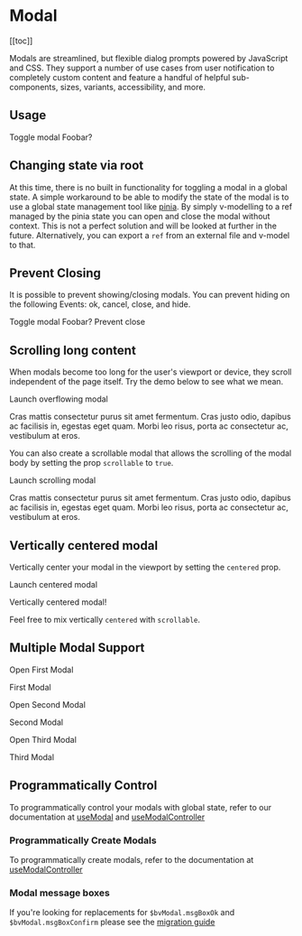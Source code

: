 # Modal

<ComponentSidebar>

[[toc]]

</ComponentSidebar>

<div class="lead mb-5">

Modals are streamlined, but flexible dialog prompts powered by JavaScript and CSS. They support a number of use cases from user notification to completely custom content and feature a handful of helpful sub-components, sizes, variants, accessibility, and more.

</div>

## Usage

<HighlightCard>
  <BButton @click="modal = !modal">
    Toggle modal
  </BButton>
  <BModal v-model="modal" title="Hello, World!">
    Foobar?
  </BModal>
  <template #html>

```vue
<template>
  <BButton @click="modal = !modal"> Toggle modal </BButton>
  <BModal v-model="modal" title="Hello, World!"> Foobar? </BModal>
</template>

<script setup lang="ts">
const modal = ref(false)
</script>
```

  </template>
</HighlightCard>

## Changing state via root

At this time, there is no built in functionality for toggling a modal in a global state. A simple workaround to be able to modify the state of the modal is to use a global state management tool like [pinia](https://pinia.vuejs.org/). By simply v-modelling to a ref managed by the pinia state you can open and close the modal without context. This is not a perfect solution and will be looked at further in the future. Alternatively, you can export a `ref` from an external file and v-model to that.

## Prevent Closing

It is possible to prevent showing/closing modals. You can prevent hiding on the following Events: ok, cancel, close, and hide.

<HighlightCard>
  <BButton @click="preventableModal = !preventableModal">
    Toggle modal
  </BButton>
  <BModal  v-model="preventableModal" title="Hello, World!" @hide="preventFn">
    Foobar?
    <BFormCheckbox v-model="preventModal">Prevent close</BFormCheckbox>
  </BModal>
  <template #html>

```vue
<template>
  <BButton @click="preventableModal = !preventableModal"> Toggle modal </BButton>

  <BModal v-model="preventableModal" title="Hello, World!" @hide="preventFn">
    Foobar?
    <BFormCheckbox v-model="preventModal">Prevent close</BFormCheckbox>
  </BModal>
</template>

<script setup lang="ts">
const preventableModal = ref(false)
const preventModal = ref(true)
const preventFn = (e: Event) => {
  if (preventModal.value) e.preventDefault()
}
</script>
```

  </template>
</HighlightCard>

## Scrolling long content

When modals become too long for the user's viewport or device, they scroll independent of the page
itself. Try the demo below to see what we mean.

<HighlightCard>
  <BButton v-b-modal.modal-tall>Launch overflowing modal</BButton>

  <BModal id="modal-tall" title="Overflowing Content">
    <p class="my-4" v-for="i in 20" :key="i">
      Cras mattis consectetur purus sit amet fermentum. Cras justo odio, dapibus ac facilisis
      in, egestas eget quam. Morbi leo risus, porta ac consectetur ac, vestibulum at eros.
    </p>
  </BModal>
  <template #html>

```vue
<template>
  <BButton v-b-modal.modal-tall>Launch overflowing modal</BButton>

  <BModal id="modal-tall" title="Overflowing Content">
    <p class="my-4" v-for="i in 20" :key="i">
      Cras mattis consectetur purus sit amet fermentum. Cras justo odio, dapibus ac facilisis in,
      egestas eget quam. Morbi leo risus, porta ac consectetur ac, vestibulum at eros.
    </p>
  </BModal>
</template>
```

  </template>
</HighlightCard>

You can also create a scrollable modal that allows the scrolling of the modal body by setting the
prop `scrollable` to `true`.

<HighlightCard>
  <BButton v-b-modal.modal-scrollable>Launch scrolling modal</BButton>

  <BModal id="modal-scrollable" scrollable title="Scrollable Content">
    <p class="my-4" v-for="i in 20" :key="i">
      Cras mattis consectetur purus sit amet fermentum. Cras justo odio, dapibus ac facilisis
      in, egestas eget quam. Morbi leo risus, porta ac consectetur ac, vestibulum at eros.
    </p>
  </BModal>
  <template #html>

```vue
<template>
  <BButton v-b-modal.modal-scrollable>Launch scrolling modal</BButton>

  <BModal id="modal-scrollable" scrollable title="Scrollable Content">
    <p class="my-4" v-for="i in 20" :key="i">
      Cras mattis consectetur purus sit amet fermentum. Cras justo odio, dapibus ac facilisis in,
      egestas eget quam. Morbi leo risus, porta ac consectetur ac, vestibulum at eros.
    </p>
  </BModal>
</template>
```

  </template>
</HighlightCard>

## Vertically centered modal

Vertically center your modal in the viewport by setting the `centered` prop.

<HighlightCard>
  <BButton v-b-modal.modal-center>Launch centered modal</BButton>

  <BModal id="modal-center" centered title="BootstrapVue">
    <p class="my-4">Vertically centered modal!</p>
  </BModal>
  <template #html>

```vue
<template>
  <BButton v-b-modal.modal-center>Launch centered modal</BButton>

  <BModal id="modal-center" centered title="BootstrapVue">
    <p class="my-4">Vertically centered modal!</p>
  </BModal>
</template>
```

  </template>
</HighlightCard>

Feel free to mix vertically `centered` with `scrollable`.

## Multiple Modal Support

<HighlightCard>
  <BButton @click="nestedModal1 = !nestedModal1">Open First Modal</BButton>
  <BModal v-model="nestedModal1" size="lg" title="First Modal" ok-only no-stacking>
    <p class="my-2">First Modal</p>
    <BButton @click="nestedModal2 = !nestedModal2">Open Second Modal</BButton>
  </BModal>
  <BModal v-model="nestedModal2" title="Second Modal" ok-only>
    <p class="my-2">Second Modal</p>
    <BButton @click="nestedModal3 = !nestedModal3" size="sm">Open Third Modal</BButton>
  </BModal>
  <BModal v-model="nestedModal3" size="sm" title="Third Modal" ok-only>
    <p class="my-1">Third Modal</p>
  </BModal>
  <template #html>

```vue
<template>
  <BButton @click="nestedModal1 = !nestedModal1">Open First Modal</BButton>

  <BModal v-model="nestedModal1" size="lg" title="First Modal" ok-only no-stacking>
    <p class="my-2">First Modal</p>
    <BButton @click="nestedModal2 = !nestedModal2">Open Second Modal</BButton>
  </BModal>

  <BModal v-model="nestedModal2" title="Second Modal" ok-only>
    <p class="my-2">Second Modal</p>
    <BButton @click="nestedModal3 = !nestedModal3" size="sm">Open Third Modal</BButton>
  </BModal>

  <BModal v-model="nestedModal3" size="sm" title="Third Modal" ok-only>
    <p class="my-1">Third Modal</p>
  </BModal>
</template>

<script setup lang="ts">
const nestedModal1 = ref(false)
const nestedModal2 = ref(false)
const nestedModal3 = ref(false)
</script>
```

  </template>
</HighlightCard>

## Programmatically Control

To programmatically control your modals with global state, refer to our documentation at [useModal](/docs/composables/useModal) and [useModalController](/docs/composables/useModalController)

### Programmatically Create Modals

To programmatically create modals, refer to the documentation at [useModalController](/docs/composables/useModalController)

### Modal message boxes

If you're looking for replacements for `$bvModal.msgBoxOk` and `$bvModal.msgBoxConfirm` please see the
[migration guide](/docs/migration-guide#replacement-for-modal-message-boxes)

<ComponentReference :data="data" />

<script setup lang="ts">
import {data} from '../../data/components/modal.data'
import ComponentReference from '../../components/ComponentReference.vue'
import ComponentSidebar from '../../components/ComponentSidebar.vue'
import HighlightCard from '../../components/HighlightCard.vue'
import {BCard, BCardBody, BModal, BButton, vBModal} from 'bootstrap-vue-next'
import {ref, nextTick} from 'vue'

const modal = ref(false)

const preventableModal = ref(false)
const preventModal = ref(true)
const preventFn = (e: Event) => {
  if (preventModal.value)
    e.preventDefault()
}

const nestedModal1 = ref(false)
const nestedModal2 = ref(false)
const nestedModal3 = ref(false)
</script>

